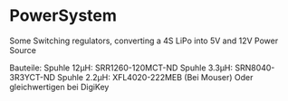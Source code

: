 # PowerSystem
Some Switching regulators, converting a 4S LiPo into 5V and 12V Power Source

Bauteile:
Spuhle 12µH: SRR1260-120MCT-ND
Spuhle 3.3µH: SRN8040-3R3YCT-ND
Spuhle 2.2µH: XFL4020-222MEB (Bei Mouser) Oder gleichwertigen bei DigiKey
